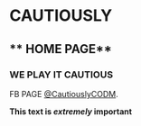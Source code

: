 # **CAUTIOUSLY**

## ** HOME PAGE**
### **WE PLAY IT CAUTIOUS**
FB PAGE [@CautiouslyCODM](https://cautiouslyy.github.io/).

**This text is _extremely_ important**
